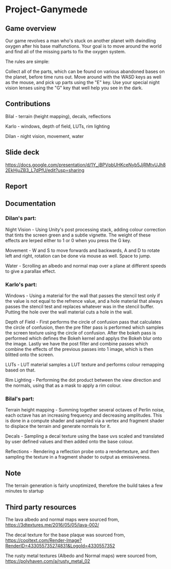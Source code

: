 # Project-Ganymede

## Game overview

Our game revolves a man who's stuck on another planet with dwindling oxygen after his base malfunctions. Your goal is to move around the world and find all of the missing parts to fix the oxygen system.

The rules are simple:

Collect all of the parts, which can be found on various abandoned bases on the planet, before time runs out.
Move around with the WASD keys as well as the mouse, and pick up parts using the "E" key.
Use your special night vision lenses using the "G" key that well help you see in the dark.

## Contributions

 Bilal - terrain (height mapping), decals, reflections
 
 Karlo - windows, depth of field, LUTs, rim lighting
 
 Dilan - night vision, movement, water
 
 ## Slide deck
 
https://docs.google.com/presentation/d/1Y_jBPVpbUHKceNyb5JjRMtvUJh82EkHjuZB3_L7dPfU/edit?usp=sharing
 
 ## Report
 
 
 ## Documentation
 
### Dilan's part:

Night Vision - Using Unity's post processing stack, adding colour correction that tints the screen green and a subtle vignette. The weight of these effects are lerped either to 1 or 0 when you press the G key.

Movement - W and S to move forwards and backwards, A and D to rotate left and right, rotation can be done via mouse as well. Space to jump. 

Water - Scrolling an albedo and normal map over a plane at different speeds to give a parallax effect.

### Karlo's part:

Windows - Using a material for the wall that passes the stencil test only if the value is not equal to the refrence value, and a hole material that always passes the stencil test and replaces whatever was in the stencil buffer. Putting the hole over the wall material cuts a hole in the wall.

Depth of Field - First performs the circle of confusion pass that calculates the circle of confusion, then the pre filter pass is performed which samples the screen texture using the circle of confusion. After the bokeh pass is performed which defines the Bokeh kernel and applys the Bokeh blur onto the image. Lastly we have the post filter and combine passes which combine the effects of the previous passes into 1 image, which is then blitted onto the screen.

LUTs - LUT material samples a LUT texture and performs colour remapping based on that.

Rim Lighting - Performing the dot product between the view direction and the normals, using that as a mask to apply a rim colour.

### Bilal's part:

Terrain height mapping - Summing together several octaves of Perlin noise, each octave has an increasing frequency and decreasing amplitudes. This is done in a compute shader and sampled via a vertex and fragment shader to displace the terrain and generate normals for it.

Decals - Sampling a decal texture using the base uvs scaled and translated by user defined values and then added onto the base colour.

Reflections - Rendering a reflection probe onto a rendertexture, and then sampling the texture in a fragment shader to output as emissiveness.

## Note

The terrain generation is fairly unoptimized, therefore the build takes a few minutes to startup

## Third party resources

The lava albedo and normal maps were sourced from, https://3dtextures.me/2016/05/05/lava-002/

The decal texture for the base plaque was sourced from, https://cooltext.com/Render-Image?RenderID=433055735274831&LogoId=4330557352

The rusty metal textures (Albedo and Normal maps) were sourced from, https://polyhaven.com/a/rusty_metal_02


